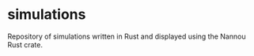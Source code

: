 # simulations

Repository of simulations written in Rust and displayed using the Nannou Rust crate.
